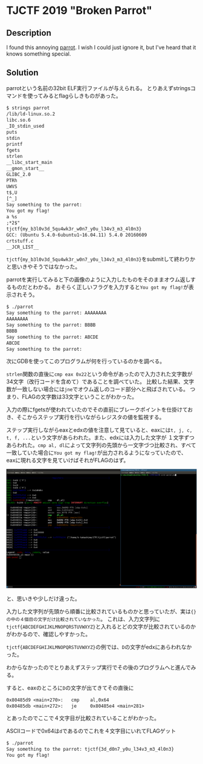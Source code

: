 # TJCTF 2019 "Broken Parrot"

## Description

I found this annoying [parrot](). I wish I could just ignore it, but I've heard that it knows something special.

## Solution

parrotという名前の32bit ELF実行ファイルが与えられる。
とりあえずstringsコマンドを使ってみるとflagらしきものがあった。
```
$ strings parrot
/lib/ld-linux.so.2
libc.so.6
_IO_stdin_used
puts
stdin
printf
fgets
strlen
__libc_start_main
__gmon_start__
GLIBC_2.0
PTRh
UWVS
t$,U
[^_]
Say something to the parrot:
You got my flag!
a %s
;*2$"
tjctf{my_b3l0v3d_5qu4wk3r_w0n7_y0u_l34v3_m3_4l0n3}
GCC: (Ubuntu 5.4.0-6ubuntu1~16.04.11) 5.4.0 20160609
crtstuff.c
__JCR_LIST__
```

`tjctf{my_b3l0v3d_5qu4wk3r_w0n7_y0u_l34v3_m3_4l0n3}`をsubmitして終わりかと思いきやそうではなかった。

parrotを実行してみると下の画像のように入力したものをそのままオウム返しするものだとわかる。
おそらく正しいフラグを入力すると`You got my flag!`が表示されそう。


```
$ ./parrot
Say something to the parrot: AAAAAAAA
AAAAAAAA
Say something to the parrot: BBBB
BBBB
Say something to the parrot: ABCDE
ABCDE
Say something to the parrot:

```

次にGDBを使ってこのプログラムが何を行っているのかを調べる。

`strlen`関数の直後に`cmp eax 0x22`という命令があったので入力された文字数が34文字（改行コードを含めて）であることを調べていた。
比較した結果、文字数が一致しない場合には`jne`でオウム返しのコード部分へと飛ばされている。
つまり、FLAGの文字数は33文字ということがわかった。

入力の際にfgetsが使われていたのでその直前にブレークポイントを仕掛けておき、そこからステップ実行を行いながらレジスタの値を監視する。

ステップ実行しながらeaxとedxの値を注意して見ていると、eaxには`t, j, c, t, f, ...`という文字があらわれた。また、edxには入力した文字が
１文字ずつあらわれた。`cmp al, dl`によって文字列の先頭から一文字づつ比較され、すべて一致していた場合に`You got my flag!`が出力されるようになっていたので、
eaxに現れる文字を見ていけばそれがFLAGのはず。

![parrot.png](https://github.com/wani-hackase/wani-writeup/blob/master/2019/04-tjctf/rev-broken-parrot/parrot.png)

と、思いきや少しだけ違った。

入力した文字列が先頭から順番に比較されているものかと思っていたが、実は`{}の中の４個目の文字だけ比較されていなかった`。
これは、入力文字列に`tjctf{ABCDEFGHIJKLMNOPQRSTUVWXYZ}`と入れるとどの文字が比較されているのかがわかるので、確認しやすかった。

`tjctf{ABCDEFGHIJKLMNOPQRSTUVWXYZ}`の例では、`D`の文字がedxにあらわれなかった。


わからなかったのでとりあえずステップ実行でその後のプログラムへと進んでみる。

すると、eaxのところに`D`の文字が出てきてその直後に

```
0x80485d9 <main+270>:	cmp    al,0x64
0x80485db <main+272>:	je     0x80485e4 <main+281>
```

とあったのでここで４文字目が比較されていることがわかった。

ASCIIコードで0x64は`d`であるのでこれを４文字目にいれてFLAGゲット

```
$ ./parrot
Say something to the parrot: tjctf{3d_d0n7_y0u_l34v3_m3_4l0n3}
You got my flag!
```


